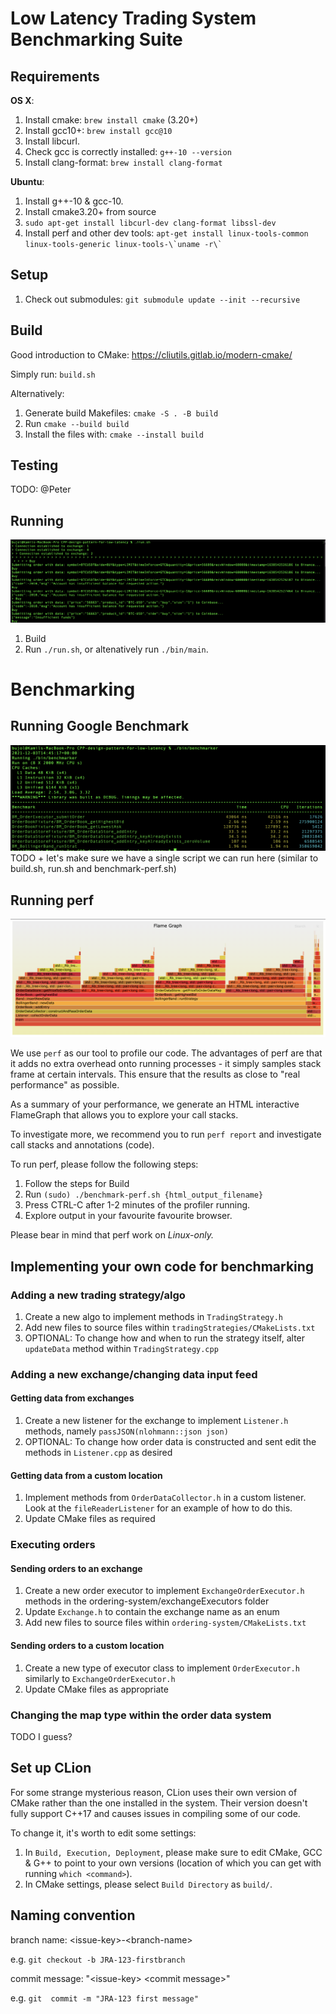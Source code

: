 # Low Latency Trading System Benchmarking Suite

## Requirements
**OS X**:

1. Install cmake: `brew install cmake` (3.20+)
1. Install gcc10+: `brew install gcc@10`
1. Install libcurl.
1. Check gcc is correctly installed: `g++-10 --version`
1. Install clang-format: `brew install clang-format`

**Ubuntu**:
1. Install g++-10 & gcc-10.
1. Install cmake3.20+ from source
1. `sudo apt-get install libcurl-dev clang-format libssl-dev`
1. Install perf and other dev tools: ```apt-get install linux-tools-common 
   linux-tools-generic linux-tools-\`uname -r\` ```

## Setup
1. Check out submodules: `git submodule update --init --recursive`

## Build
Good introduction to CMake: https://cliutils.gitlab.io/modern-cmake/

Simply run: `build.sh`

Alternatively:

1. Generate build Makefiles: `cmake -S . -B build`
1. Run `cmake --build build`
1. Install the files with: `cmake --install build`

## Testing

TODO: @Peter

## Running
![](doc/images/sample_run.png)

1. Build
2. Run `./run.sh`, or altenatively run `./bin/main`.



# Benchmarking

## Running Google Benchmark
![](doc/images/google-benchmark.png)
TODO + let's make sure we have a single script we can run here (similar to 
build.sh, run.sh and benchmark-perf.sh)

## Running perf
![](doc/images/flame_graph.png)

We use `perf` as our tool to profile our code. The advantages of perf are that it adds no extra overhead onto running processes - it simply samples stack frame at certain intervals. This ensure that the results as close to "real performance" as possible.

As a summary of your performance, we generate an HTML interactive FlameGraph that allows you to explore your call stacks.

To investigate more, we recommend you to run `perf report` and investigate call stacks and annotations (code).

To run perf, please follow the following steps:

1. Follow the steps for Build
1. Run `(sudo) ./benchmark-perf.sh {html_output_filename}`
1. Press CTRL-C after 1-2 minutes of the profiler running.
1. Explore output in your favourite favourite browser.

Please bear in mind that perf work on *Linux-only.*

## Implementing your own code for benchmarking

### Adding a new trading strategy/algo

1. Create a new algo to implement methods in `TradingStrategy.h`
2. Add new files to source files within `tradingStrategies/CMakeLists.txt`
3. OPTIONAL: To change how and when to run the strategy itself, alter `updateData` method within `TradingStrategy.cpp`


### Adding a new exchange/changing data input feed  

#### Getting data from exchanges 
1. Create a new listener for the exchange to implement `Listener.h` methods, namely `passJSON(nlohmann::json json)`
2. OPTIONAL: To change how order data is constructed and sent edit the methods in `Listener.cpp` as desired

#### Getting data from a custom location
1. Implement methods from `OrderDataCollector.h` in a custom listener. Look at the `fileReaderListener` for an example
of how to do this.
2. Update CMake files as required

### Executing orders

#### Sending orders to an exchange 

1. Create a new order executor to implement `ExchangeOrderExecutor.h` methods in the ordering-system/exchangeExecutors folder
2. Update `Exchange.h` to contain the exchange name as an enum
3. Add new files to source files within `ordering-system/CMakeLists.txt`

#### Sending orders to a custom location

1. Create a new type of executor class to implement `OrderExecutor.h` similarly to `ExchangeOrderExecutor.h`
2. Update CMake files as appropriate

### Changing the map type within the order data system 
TODO I guess?

## Set up CLion
For some strange mysterious reason, CLion uses their own version of CMake
rather than the one installed in the system. Their version doesn't fully
support C++17 and causes issues in compiling some of our code.

To change it, it's worth to edit some settings:

1. In `Build, Execution, Deployment`, please make sure to edit CMake, GCC \&
   G++ to point to your own versions (location of which you can get with
   running `which <command>`).
1. In CMake settings, please select `Build Directory` as `build/`.

## Naming convention

branch name: \<issue-key\>-\<branch-name\>

e.g. `git checkout -b JRA-123-firstbranch`

commit message: "\<issue-key\> \<commit message\>"

e.g. `git  commit -m "JRA-123 first message"`
